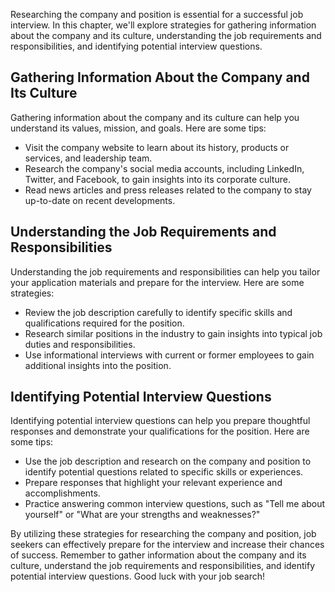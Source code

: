 
Researching the company and position is essential for a successful job interview. In this chapter, we'll explore strategies for gathering information about the company and its culture, understanding the job requirements and responsibilities, and identifying potential interview questions.

Gathering Information About the Company and Its Culture
-------------------------------------------------------

Gathering information about the company and its culture can help you understand its values, mission, and goals. Here are some tips:

* Visit the company website to learn about its history, products or services, and leadership team.
* Research the company's social media accounts, including LinkedIn, Twitter, and Facebook, to gain insights into its corporate culture.
* Read news articles and press releases related to the company to stay up-to-date on recent developments.

Understanding the Job Requirements and Responsibilities
-------------------------------------------------------

Understanding the job requirements and responsibilities can help you tailor your application materials and prepare for the interview. Here are some strategies:

* Review the job description carefully to identify specific skills and qualifications required for the position.
* Research similar positions in the industry to gain insights into typical job duties and responsibilities.
* Use informational interviews with current or former employees to gain additional insights into the position.

Identifying Potential Interview Questions
-----------------------------------------

Identifying potential interview questions can help you prepare thoughtful responses and demonstrate your qualifications for the position. Here are some tips:

* Use the job description and research on the company and position to identify potential questions related to specific skills or experiences.
* Prepare responses that highlight your relevant experience and accomplishments.
* Practice answering common interview questions, such as "Tell me about yourself" or "What are your strengths and weaknesses?"

By utilizing these strategies for researching the company and position, job seekers can effectively prepare for the interview and increase their chances of success. Remember to gather information about the company and its culture, understand the job requirements and responsibilities, and identify potential interview questions. Good luck with your job search!
